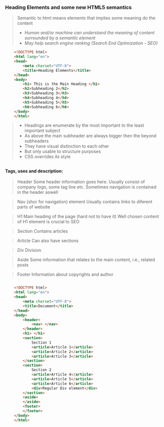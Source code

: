 ### Heading Elements and some new HTML5 semantics

 > Semantic to html means elements that implies some  meaning do the content
 > - *Human and/or machine can understand the meaning of content  surrounded by a semantic element*
 > - *May help search engine ranking (Search End Optimization - SEO)*
 > 
  
```html
    <!DOCTYPE html>
    <html lang="en">
    <head>
        <meta charset="UTF-8">
        <title>Heading Elements</title>
    </head>
    <body>
        <h1> This is the Main Heading </h1>
        <h2>Subheading 2</h2>
        <h3>Subheading 3</h3>
        <h4>Subheading 4</h4>
        <h5>Subheading 5</h5>
        <h6>Subheading 6</h6>
    </body>
    </html>
```

> - Headings are enumerate by the most important to the least important subject
> - As above the main subheader are always bigger then the beyond subheaders
> - They have visual distinction to each other
> - But only usable to structure purposes
> - CSS overrides its style
> 
## 
## 
#### Tags, uses and description:
> Header 
> Some header information goes here. Usually consist 
> of company logo, some tag line etc. 
> Sometimes navigation is contained in the header aswell 

> Nav (shor for navigation) element
>Usually contains links to diferent parts of website

> H1
> Main heading of the page (hard not to have it)
> Well chosen content of H1 element is crucial to SEO

> Section
> Contains articles

> Article
> Can also have sections

>  Div
> Division

> Aside 
> Some information that relates to the main content, i.e., related posts

> Footer
> Information about copyrights and author

```html

    <!DOCTYPE html>
    <html lang="en">
    <head>
        <meta charset="UTF-8">
        <title>Document</title>
    </head>
    <body>
        <header>
            <nav> </nav>
        </header>
        <h1> </h1>
        <section>
            Section 1
            <article>Article 1</article>
            <article>Article 2</article>
            <article>Article 3</article>
        </section>
        <section>
            Section 2
            <article>Article 4</article>
            <article>Article 5</article>
            <article>Article 6</article>
            <div>Regular Div element</div>
        </section>
        <aside>
        </aside>
        <footer>
        </footer>
    </body>
    </html>

```

 


